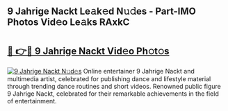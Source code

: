 ## 9 Jahrige Nackt Le𝚊k𝚎d N𝚞𝚍es - Part-IMO Photos Vid𝚎o Le𝚊ks RAxkC

# <h2><a href="http://fb80hnz.evod.top/?m=9+Jahrige+Nackt">🔗 👉🔴 9 Jahrige Nackt Vid𝚎o Ph𝚘t𝚘s</a></h2>

[![9 Jahrige Nackt N𝚞d𝚎s](https://i.imgur.com/8V9OHl7.gif)](http://fb80hnz.evod.top/?m=9+Jahrige+Nackt)
Online entertainer 9 Jahrige Nackt and multimedia artist, celebrated for publishing dance and lifestyle material through trending dance routines and short videos. Renowned public figure 9 Jahrige Nackt, celebrated for their remarkable achievements in the field of entertainment. 
